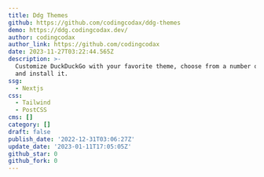 ```yaml
---
title: Ddg Themes
github: https://github.com/codingcodax/ddg-themes
demo: https://ddg.codingcodax.dev/
author: codingcodax
author_link: https://github.com/codingcodax
date: 2023-11-27T03:22:44.565Z
description: >-
  Customize DuckDuckGo with your favorite theme, choose from a number of themes
  and install it.
ssg:
  - Nextjs
css:
  - Tailwind
  - PostCSS
cms: []
category: []
draft: false
publish_date: '2022-12-31T03:06:27Z'
update_date: '2023-01-11T17:05:05Z'
github_star: 0
github_fork: 0
---
```

